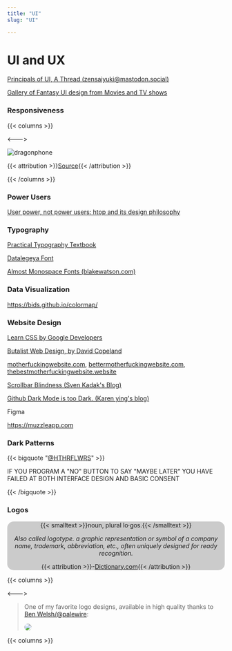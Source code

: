 ```yaml
---
title: "UI"
slug: "UI"

---
```


# UI and UX

[Principals of UI, A Thread (zensaiyuki@mastodon.social)](https://mastodon.social/@zensaiyuki/102683452946911475)

[Gallery of Fantasy UI design from Movies and TV shows](https://www.pushing-pixels.org/fui/)

### Responsiveness

{{< columns >}}

<--->

![dragonphone](/design/dragonphone.webp ':size=45%')

{{< attribution >}}[Source](https://twitter.com/kogotsuchidark/status/1313211696677302273/photo/1){{< /attribution >}}

{{< /columns >}}

### Power Users

[User power, not power users: htop and its design philosophy](https://hisham.hm/2020/12/18/user-power-not-power-users-htop-and-its-design-philosophy/)

### Typography

[Practical Typography Textbook](https://practicaltypography.com/)

[Datalegeya Font](http://www.datalegreya.com/?lang=en)

[Almost Monospace Fonts (blakewatson.com)](https://blakewatson.com/journal/almost-monospaced-the-perfect-fonts-for-writing/)

### Data Visualization

https://bids.github.io/colormap/

### Website Design

[Learn CSS by Google Developers](https://web.dev/learn/css/)

[Butalist Web Design, by David Copeland](https://brutalist-web.design/)

[motherfuckingwebsite.com](http://motherfuckingwebsite.com/), [bettermotherfuckingwebsite.com](http://bettermotherfuckingwebsite.com/), [thebestmotherfuckingwebsite.website](https://thebestmotherfucking.website/)

[Scrollbar Blindness (Sven Kadak's Blog)](https://svenkadak.com/blog/scrollbar-blindness)

[Github Dark Mode is too Dark. (Karen ying's blog)](https://blog.karenying.com/posts/github-darkmode-sucks)

Figma

https://muzzleapp.com

### Dark Patterns

{{< bigquote "[@HTHRFLWRS](https://cohost.org/hthrflwrs)" >}}

IF YOU PROGRAM A "NO" BUTTON TO SAY "MAYBE LATER" YOU HAVE FAILED AT BOTH INTERFACE DESIGN AND BASIC CONSENT

{{< /bigquote >}}

### Logos

<div style="background:#0003;border-radius:15px;text-align: center;">

{{< smalltext >}}noun, plural lo·gos.{{< /smalltext >}}

*Also called logotype. a graphic representation or symbol of a company name, trademark, abbreviation, etc., often uniquely designed for ready recognition.*

{{< attribution >}}-[Dictionary.com](https://www.dictionary.com/browse/logo){{< /attribution >}}

</div>

{{< columns >}}

<--->

> One of my favorite logo designs, available in high quality thanks to [Ben Welsh/@palewire](https://twitter.com/palewire):
>
> <img src="https://github.com/palewire/nrol-39-logo/raw/master/nrol_39.png" style="border-radius:50%;">


{{< columns >}}